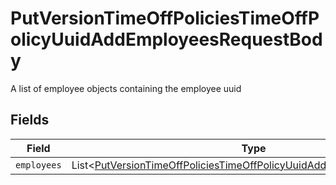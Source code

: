 # PutVersionTimeOffPoliciesTimeOffPolicyUuidAddEmployeesRequestBody

A list of employee objects containing the employee uuid


## Fields

| Field                                                                                                                                                                | Type                                                                                                                                                                 | Required                                                                                                                                                             | Description                                                                                                                                                          |
| -------------------------------------------------------------------------------------------------------------------------------------------------------------------- | -------------------------------------------------------------------------------------------------------------------------------------------------------------------- | -------------------------------------------------------------------------------------------------------------------------------------------------------------------- | -------------------------------------------------------------------------------------------------------------------------------------------------------------------- |
| `employees`                                                                                                                                                          | List\<[PutVersionTimeOffPoliciesTimeOffPolicyUuidAddEmployeesEmployees](../../models/operations/PutVersionTimeOffPoliciesTimeOffPolicyUuidAddEmployeesEmployees.md)> | :heavy_minus_sign:                                                                                                                                                   | N/A                                                                                                                                                                  |